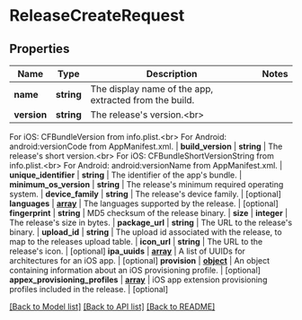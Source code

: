 # ReleaseCreateRequest

## Properties
Name | Type | Description | Notes
------------ | ------------- | ------------- | -------------
**name** | **string** | The display name of the app, extracted from the build. | 
**version** | **string** | The release&#39;s version.&lt;br&gt;
For iOS: CFBundleVersion from info.plist.&lt;br&gt;
For Android: android:versionCode from AppManifest.xml.
 | 
**build_version** | **string** | The release&#39;s short version.&lt;br&gt;
For iOS: CFBundleShortVersionString from info.plist.&lt;br&gt;
For Android: android:versionName from AppManifest.xml.
 | 
**unique_identifier** | **string** | The identifier of the app&#39;s bundle. | 
**minimum_os_version** | **string** | The release&#39;s minimum required operating system. | 
**device_family** | **string** | The release&#39;s device family. | [optional] 
**languages** | [**array**](.md) | The languages supported by the release. | [optional] 
**fingerprint** | **string** | MD5 checksum of the release binary. | 
**size** | **integer** | The release&#39;s size in bytes. | 
**package_url** | **string** | The URL to the release&#39;s binary. | 
**upload_id** | **string** | The upload id associated with the release, to map to the releases upload table. | 
**icon_url** | **string** | The URL to the release&#39;s icon. | [optional] 
**ipa_uuids** | [**array**](.md) | A list of UUIDs for architectures for an iOS app. | [optional] 
**provision** | [**object**](.md) | An object containing information about an iOS provisioning profile. | [optional] 
**appex_provisioning_profiles** | [**array**](.md) | iOS app extension provisioning profiles included in the release. | [optional] 

[[Back to Model list]](../README.md#documentation-for-models) [[Back to API list]](../README.md#documentation-for-api-endpoints) [[Back to README]](../README.md)

